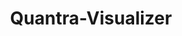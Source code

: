 ---
description: 室内设计效果图，可以更换材质和颜色后预览。
layout: post
results:
- artistId: 1105270629
  version: '1.0'
  primaryGenreName: Productivity
  formattedPrice: 免费
  artworkUrl60: http://is4.mzstatic.com/image/thumb/Purple1/v4/2d/3b/30/2d3b30e4-a9ce-dd4f-07c3-a900e24da7f2/source/60x60bb.jpg
  minimumOsVersion: '6.0'
  appletvScreenshotUrls: &a []
  sellerName: Pokarna Engineered Stone Limited
  supportedDevices:
  - iPhone-3GS
  - iPhone4
  - iPodTouchFourthGen
  - iPad2Wifi
  - iPad23G
  - iPhone4S
  - iPadThirdGen
  - iPadThirdGen4G
  - iPhone5
  - iPodTouchFifthGen
  - iPadFourthGen
  - iPadFourthGen4G
  - iPadMini
  - iPadMini4G
  - iPhone5c
  - iPhone5s
  - iPhone6
  - iPhone6Plus
  - iPodTouchSixthGen
  genres:
  - 效率
  currentVersionReleaseDate: '2016-04-24T02:14:47Z'
  trackName: Quantra-Visualizer
  isVppDeviceBasedLicensingEnabled: true
  description: Quantra brings you the world's finest natural quartz surfaces,
    engineered to perfection in our state-of-the-art manufacturing complex,
    incorporating the exclusive patented technology of Breton SpA of Italy.
    Offering you a spectacular range of designs and colours with options for
    customisation as well for large projects. Consistency, repeatability are
    its hallmarks. Technology that makes it durable, stain resistant and hygienic
    beyond compare. Use this visualiser to imagine, mix and match from over
    60 surfaces in 8 aesthetically-curated collections. For more info and
    your nearest distributor/dealer visit www.quantra.in
  price: 0
  trackId: 1105270630
  releaseDate: '2016-04-24T02:14:47Z'
  advisories: *a
  screenshotUrls:
  - http://a5.mzstatic.com/us/r30/Purple1/v4/92/c3/49/92c3496e-711e-5931-095c-45edbca30727/screen1136x1136.jpeg
  artistViewUrl: https://itunes.apple.com/cn/developer/pokarna/id1105270629?uo=4
  primaryGenreId: 6007
  kind: software
  fileSizeBytes: '14505643'
  sellerUrl: http://www.quantra.in
  trackContentRating: 4+
  bundleId: com.pokarna.quantra
  trackCensoredName: Quantra-Visualizer
  contentAdvisoryRating: 4+
  isGameCenterEnabled: false
  artistName: Pokarna
  languageCodesISO2A:
  - EN
  features:
  - iosUniversal
  wrapperType: software
  artworkUrl512: http://is4.mzstatic.com/image/thumb/Purple1/v4/2d/3b/30/2d3b30e4-a9ce-dd4f-07c3-a900e24da7f2/source/512x512bb.jpg
  artworkUrl100: http://is4.mzstatic.com/image/thumb/Purple1/v4/2d/3b/30/2d3b30e4-a9ce-dd4f-07c3-a900e24da7f2/source/100x100bb.jpg
  trackViewUrl: https://geo.itunes.apple.com/cn/app/quantra-visualizer/id1105270630?mt=8&uo=4
  genreIds:
  - '6007'
  currency: CNY
  ipadScreenshotUrls:
  - http://a1.mzstatic.com/us/r30/Purple1/v4/09/4e/6b/094e6b9e-53c1-4523-aa13-02fe4da5bd2b/screen480x480.jpeg
category: 效率
tags: tag1
resultCount: 1
title: Quantra-Visualizer

---
